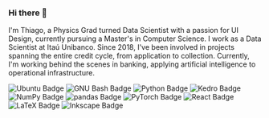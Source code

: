### Hi there 👋
I'm Thiago, a Physics Grad turned Data Scientist with a passion for UI Design, currently pursuing a Master's in Computer Science. I work as a Data Scientist at Itaú Unibanco. Since 2018, I've been involved in projects spanning the entire credit cycle, from application to collection. Currently, I'm working behind the scenes in banking, applying artificial intelligence to operational infrastructure.

![Ubuntu Badge](https://img.shields.io/badge/Ubuntu-E95420?logo=ubuntu&logoColor=fff&style=flat) ![GNU Bash Badge](https://img.shields.io/badge/GNU%20Bash-4EAA25?logo=gnubash&logoColor=fff&style=flat) ![Python Badge](https://img.shields.io/badge/Python-3776AB?logo=python&logoColor=fff&style=flat) ![Kedro Badge](https://img.shields.io/badge/Kedro-FFC900?logo=kedro&logoColor=000&style=flat) ![NumPy Badge](https://img.shields.io/badge/NumPy-013243?logo=numpy&logoColor=fff&style=flat) ![pandas Badge](https://img.shields.io/badge/pandas-150458?logo=pandas&logoColor=fff&style=flat) ![PyTorch Badge](https://img.shields.io/badge/PyTorch-EE4C2C?logo=pytorch&logoColor=fff&style=flat) ![React Badge](https://img.shields.io/badge/React-61DAFB?logo=react&logoColor=000&style=flat) ![LaTeX Badge](https://img.shields.io/badge/LaTeX-008080?logo=latex&logoColor=fff&style=flat) ![Inkscape Badge](https://img.shields.io/badge/Inkscape-000?logo=inkscape&logoColor=fff&style=flat) 

<!--
**thiagodsd/thiagodsd** is a ✨ _special_ ✨ repository because its `README.md` (this file) appears on your GitHub profile.

Here are some ideas to get you started:

- 🔭 I’m currently working on ...
- 🌱 I’m currently learning ...
- 👯 I’m looking to collaborate on ...
- 🤔 I’m looking for help with ...
- 💬 Ask me about ...
- 📫 How to reach me: ...
- 😄 Pronouns: ...
- ⚡ Fun fact: ...
-->
